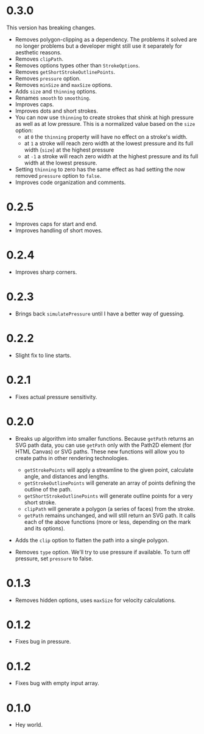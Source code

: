 # 0.3.0

This version has breaking changes.

- Removes polygon-clipping as a dependency. The problems it solved are no longer problems but a developer might still use it separately for aesthetic reasons.
- Removes `clipPath`.
- Removes options types other than `StrokeOptions`.
- Removes `getShortStrokeOutlinePoints`.
- Removes `pressure` option.
- Removes `minSize` and `maxSize` options.
- Adds `size` and `thinning` options.
- Renames `smooth` to `smoothing`.
- Improves caps.
- Improves dots and short strokes.
- You can now use `thinning` to create strokes that shink at high pressure as well as at low pressure. This is a normalized value based on the `size` option:
  - at `0` the `thinning` property will have no effect on a stroke's width.
  - at `1` a stroke will reach zero width at the lowest pressure and its full width (`size`) at the highest pressure
  - at `-1` a stroke will reach zero width at the highest pressure and its full width at the lowest pressure.
- Setting `thinning` to zero has the same effect as had setting the now removed `pressure` option to `false`.
- Improves code organization and comments.

# 0.2.5

- Improves caps for start and end.
- Improves handling of short moves.

# 0.2.4

- Improves sharp corners.

# 0.2.3

- Brings back `simulatePressure` until I have a better way of guessing.

# 0.2.2

- Slight fix to line starts.

# 0.2.1

- Fixes actual pressure sensitivity.

# 0.2.0

- Breaks up algorithm into smaller functions. Because `getPath` returns an SVG path data, you can use `getPath` only with the Path2D element (for HTML Canvas) or SVG paths. These new functions will allow you to create paths in other rendering technologies.

  - `getStrokePoints` will apply a streamline to the given point, calculate angle, and distances and lengths.
  - `getStrokeOutlinePoints` will generate an array of points defining the outline of the path.
  - `getShortStrokeOutlinePoints` will generate outline points for a very short stroke.
  - `clipPath` will generate a polygon (a series of faces) from the stroke.
  - `getPath` remains unchanged, and will still return an SVG path. It calls each of the above functions (more or less, depending on the mark and its options).

- Adds the `clip` option to flatten the path into a single polygon.
- Removes `type` option. We'll try to use pressure if available. To turn off pressure, set `pressure` to false.

# 0.1.3

- Removes hidden options, uses `maxSize` for velocity calculations.

# 0.1.2

- Fixes bug in pressure.

# 0.1.2

- Fixes bug with empty input array.

# 0.1.0

- Hey world.

